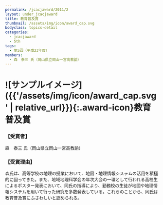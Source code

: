 ```yaml
---
permalink: /jcacjaward/2011/2
layout: under_jcacjaward
title: 教育普及賞
thumbnail: /assets/img/icon/award_cap.svg
bodyclass: topics-detail
categories:
  - jcacjaward
  - 5th
tags:
  - 第5回（平成23年度）
members:
  - 森　泰三 氏（岡山県立岡山一宮高教諭）
---
```


# ![サンプルイメージ]({{'/assets/img/icon/award_cap.svg' | relative_url}}){:.award-icon}教育普及賞

### 【受賞者】

森　泰三 氏（岡山県立岡山一宮高教諭）

### 【受賞理由】

森氏は、高等学校の地理の授業において、地図・地理情報システムの活用を積極的に図ってきた。また、地域地理科学会の年次大会の一環として行われる高校生によるポスター発表において、同氏の指導により、勤務校の生徒が地図や地理情報システムを用いて行った研究を多数発表している。これらのことから、同氏は教育普及賞にふさわしいと認められる。
